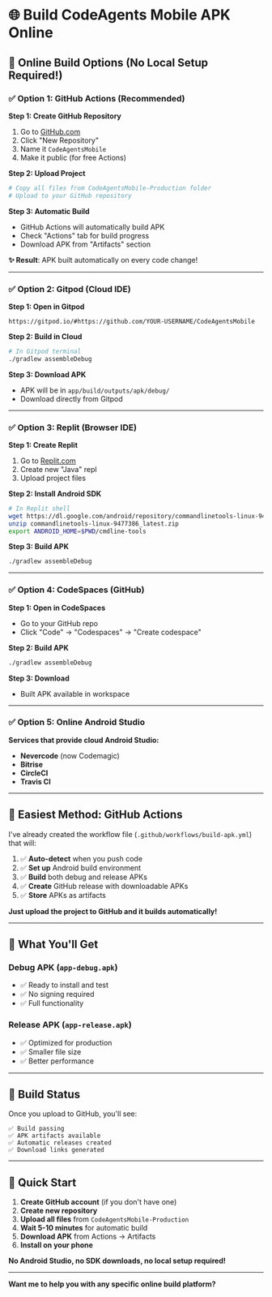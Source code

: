 # 🌐 Build CodeAgents Mobile APK Online

## 🚀 Online Build Options (No Local Setup Required!)

### ✅ **Option 1: GitHub Actions (Recommended)**

**Step 1: Create GitHub Repository**
1. Go to [GitHub.com](https://github.com)
2. Click "New Repository"
3. Name it `CodeAgentsMobile`
4. Make it public (for free Actions)

**Step 2: Upload Project**
```bash
# Copy all files from CodeAgentsMobile-Production folder
# Upload to your GitHub repository
```

**Step 3: Automatic Build**
- GitHub Actions will automatically build APK
- Check "Actions" tab for build progress
- Download APK from "Artifacts" section

**✨ Result**: APK built automatically on every code change!

---

### ✅ **Option 2: Gitpod (Cloud IDE)**

**Step 1: Open in Gitpod**
```
https://gitpod.io/#https://github.com/YOUR-USERNAME/CodeAgentsMobile
```

**Step 2: Build in Cloud**
```bash
# In Gitpod terminal
./gradlew assembleDebug
```

**Step 3: Download APK**
- APK will be in `app/build/outputs/apk/debug/`
- Download directly from Gitpod

---

### ✅ **Option 3: Replit (Browser IDE)**

**Step 1: Create Replit**
1. Go to [Replit.com](https://replit.com)
2. Create new "Java" repl
3. Upload project files

**Step 2: Install Android SDK**
```bash
# In Replit shell
wget https://dl.google.com/android/repository/commandlinetools-linux-9477386_latest.zip
unzip commandlinetools-linux-9477386_latest.zip
export ANDROID_HOME=$PWD/cmdline-tools
```

**Step 3: Build APK**
```bash
./gradlew assembleDebug
```

---

### ✅ **Option 4: CodeSpaces (GitHub)**

**Step 1: Open in CodeSpaces**
- Go to your GitHub repo
- Click "Code" → "Codespaces" → "Create codespace"

**Step 2: Build APK**
```bash
./gradlew assembleDebug
```

**Step 3: Download**
- Built APK available in workspace

---

### ✅ **Option 5: Online Android Studio**

**Services that provide cloud Android Studio:**
- **Nevercode** (now Codemagic)
- **Bitrise**
- **CircleCI**
- **Travis CI**

---

## 🎯 **Easiest Method: GitHub Actions**

I've already created the workflow file (`.github/workflows/build-apk.yml`) that will:

1. ✅ **Auto-detect** when you push code
2. ✅ **Set up** Android build environment
3. ✅ **Build** both debug and release APKs
4. ✅ **Create** GitHub release with downloadable APKs
5. ✅ **Store** APKs as artifacts

**Just upload the project to GitHub and it builds automatically!**

---

## 📱 **What You'll Get**

### **Debug APK** (`app-debug.apk`)
- ✅ Ready to install and test
- ✅ No signing required
- ✅ Full functionality

### **Release APK** (`app-release.apk`)  
- ✅ Optimized for production
- ✅ Smaller file size
- ✅ Better performance

---

## 🔧 **Build Status**

Once you upload to GitHub, you'll see:
```
✅ Build passing
✅ APK artifacts available
✅ Automatic releases created
✅ Download links generated
```

---

## 🚀 **Quick Start**

1. **Create GitHub account** (if you don't have one)
2. **Create new repository**
3. **Upload all files** from `CodeAgentsMobile-Production`
4. **Wait 5-10 minutes** for automatic build
5. **Download APK** from Actions → Artifacts
6. **Install on your phone**

**No Android Studio, no SDK downloads, no local setup required!**

---

**Want me to help you with any specific online build platform?**
